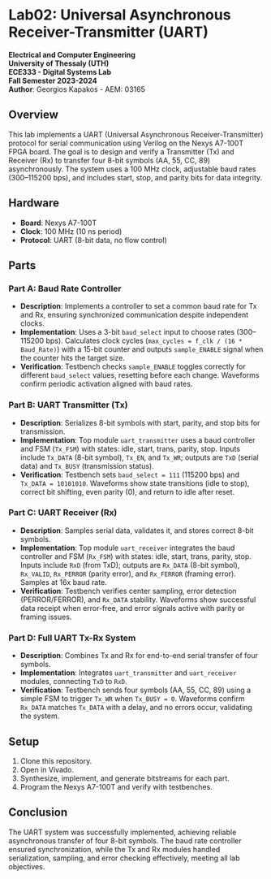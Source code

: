 # Lab02: Universal Asynchronous Receiver-Transmitter (UART)

**Electrical and Computer Engineering**  
**University of Thessaly (UTH)**  
**ECE333 - Digital Systems Lab**  
**Fall Semester 2023-2024**  
**Author**: Georgios Kapakos - ΑΕΜ: 03165  

## Overview
This lab implements a UART (Universal Asynchronous Receiver-Transmitter) protocol for serial communication using Verilog on the Nexys A7-100T FPGA board. The goal is to design and verify a Transmitter (Tx) and Receiver (Rx) to transfer four 8-bit symbols (AA, 55, CC, 89) asynchronously. The system uses a 100 MHz clock, adjustable baud rates (300–115200 bps), and includes start, stop, and parity bits for data integrity.

## Hardware
- **Board**: Nexys A7-100T
- **Clock**: 100 MHz (10 ns period)
- **Protocol**: UART (8-bit data, no flow control)

## Parts

### Part A: Baud Rate Controller
- **Description**: Implements a controller to set a common baud rate for Tx and Rx, ensuring synchronized communication despite independent clocks.
- **Implementation**: Uses a 3-bit `baud_select` input to choose rates (300–115200 bps). Calculates clock cycles (`max_cycles = f_clk / (16 * Baud_Rate)`) with a 15-bit counter and outputs `sample_ENABLE` signal when the counter hits the target size.
- **Verification**: Testbench checks `sample_ENABLE` toggles correctly for different `baud_select` values, resetting before each change. Waveforms confirm periodic activation aligned with baud rates.

### Part B: UART Transmitter (Tx)
- **Description**: Serializes 8-bit symbols with start, parity, and stop bits for transmission.
- **Implementation**: Top module `uart_transmitter` uses a baud controller and FSM (`Tx_FSM`) with states: idle, start, trans, parity, stop. Inputs include `Tx_DATA` (8-bit symbol), `Tx_EN`, and `Tx_WR`; outputs are `TxD` (serial data) and `Tx_BUSY` (transmission status).
- **Verification**: Testbench sets `baud_select = 111` (115200 bps) and `Tx_DATA = 10101010`. Waveforms show state transitions (idle to stop), correct bit shifting, even parity (0), and return to idle after reset.

### Part C: UART Receiver (Rx)
- **Description**: Samples serial data, validates it, and stores correct 8-bit symbols.
- **Implementation**: Top module `uart_receiver` integrates the baud controller and FSM (`Rx_FSM`) with states: idle, start, trans, parity, stop. Inputs include `RxD` (from TxD); outputs are `Rx_DATA` (8-bit symbol), `Rx_VALID`, `Rx_PERROR` (parity error), and `Rx_FERROR` (framing error). Samples at 16x baud rate.
- **Verification**: Testbench verifies center sampling, error detection (PERROR/FERROR), and `Rx_DATA` stability. Waveforms show successful data receipt when error-free, and error signals active with parity or framing issues.

### Part D: Full UART Tx-Rx System
- **Description**: Combines Tx and Rx for end-to-end serial transfer of four symbols.
- **Implementation**: Integrates `uart_transmitter` and `uart_receiver` modules, connecting `TxD` to `RxD`.
- **Verification**: Testbench sends four symbols (AA, 55, CC, 89) using a simple FSM to trigger `Tx_WR` when `Tx_BUSY = 0`. Waveforms confirm `Rx_DATA` matches `Tx_DATA` with a delay, and no errors occur, validating the system.

## Setup
1. Clone this repository.
2. Open in Vivado.
3. Synthesize, implement, and generate bitstreams for each part.
4. Program the Nexys A7-100T and verify with testbenches.

## Conclusion
The UART system was successfully implemented, achieving reliable asynchronous transfer of four 8-bit symbols. The baud rate controller ensured synchronization, while the Tx and Rx modules handled serialization, sampling, and error checking effectively, meeting all lab objectives.
